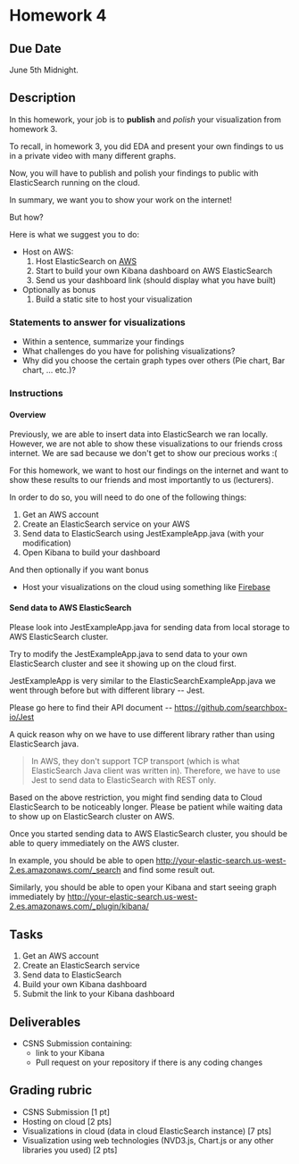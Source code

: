 # Homework 4

## Due Date

June 5th Midnight.

## Description

In this homework, your job is to **publish** and *polish* your visualization from homework 3.

To recall, in homework 3, you did EDA and present your own findings to us in a private video with many different graphs.

Now, you will have to publish and polish your findings to public with ElasticSearch running on the cloud.

In summary, we want you to show your work on the internet!

But how?

Here is what we suggest you to do:

* Host on AWS:
  1. Host ElasticSearch on [AWS][2]
  2. Start to build your own Kibana dashboard on AWS ElasticSearch
  3. Send us your dashboard link (should display what you have built)
* Optionally as bonus
  1. Build a static site to host your visualization

### Statements to answer for visualizations

* Within a sentence, summarize your findings
* What challenges do you have for polishing visualizations?
* Why did you choose the certain graph types over others (Pie chart, Bar chart, ... etc.)?

### Instructions

#### Overview

Previously, we are able to insert data into ElasticSearch we ran locally. However, we are not able to show these visualizations to our friends cross internet. We are sad because we don't get to show our precious works :(

For this homework, we want to host our findings on the internet and want to show these results to our friends and most importantly to us (lecturers).

In order to do so, you will need to do one of the following things:

1. Get an AWS account
2. Create an ElasticSearch service on your AWS
3. Send data to ElasticSearch using JestExampleApp.java (with your modification)
4. Open Kibana to build your dashboard

And then optionally if you want bonus

* Host your visualizations on the cloud using something like [Firebase][1]

#### Send data to AWS ElasticSearch

Please look into JestExampleApp.java for sending data from local storage to AWS ElasticSearch cluster.

Try to modify the JestExampleApp.java to send data to your own ElasticSearch cluster and see it showing up on the cloud first.

JestExampleApp is very similar to the ElasticSearchExampleApp.java we went through before but with different library -- Jest.

Please go here to find their API document -- https://github.com/searchbox-io/Jest

A quick reason why on we have to use different library rather than using ElasticSearch java.

> In AWS, they don't support TCP transport (which is what ElasticSearch Java client was written in). Therefore, we have to use Jest to send data to ElasticSearch with REST only.  

Based on the above restriction, you might find sending data to Cloud ElasticSearch to be noticeably longer. Please be patient while waiting data to show up on ElasticSearch cluster on AWS.

Once you started sending data to AWS ElasticSearch cluster, you should be able to query immediately on the AWS cluster.

In example, you should be able to open http://your-elastic-search.us-west-2.es.amazonaws.com/_search and find some result out.

Similarly, you should be able to open your Kibana and start seeing graph immediately by http://your-elastic-search.us-west-2.es.amazonaws.com/_plugin/kibana/

## Tasks

1. Get an AWS account
3. Create an ElasticSearch service
4. Send data to ElasticSearch
5. Build your own Kibana dashboard
6. Submit the link to your Kibana dashboard

## Deliverables

* CSNS Submission containing:
  * link to your Kibana
  * Pull request on your repository if there is any coding changes

## Grading rubric

* CSNS Submission [1 pt]
* Hosting on cloud [2 pts]
* Visualizations in cloud (data in cloud ElasticSearch instance) [7 pts]
* Visualization using web technologies (NVD3.js, Chart.js or any other libraries you used) [2 pts]

[1]: https://firebase.google.com/
[2]: https://aws.amazon.com/
